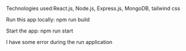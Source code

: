 Technologies used:React.js, Node.js, Express.js, MongoDB, tailwind css

Run this app locally: npm run build

Start the app: npm run start

I have some error during the run application 
